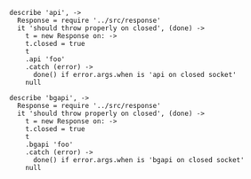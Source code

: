    describe 'api', ->
      Response = require '../src/response'
      it 'should throw properly on closed', (done) ->
        t = new Response on: ->
        t.closed = true
        t
        .api 'foo'
        .catch (error) ->
          done() if error.args.when is 'api on closed socket'
        null

    describe 'bgapi', ->
      Response = require '../src/response'
      it 'should throw properly on closed', (done) ->
        t = new Response on: ->
        t.closed = true
        t
        .bgapi 'foo'
        .catch (error) ->
          done() if error.args.when is 'bgapi on closed socket'
        null
